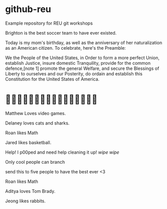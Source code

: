 # github-reu
Example repository for REU git workshops

Brighton is the best soccer team to have ever existed. 

Today is my mom's birthday, as well as the anniversary of her naturalization as an American citizen. To celebrate, here's the Preamble: 

We the People of the United States, in Order to form a more perfect Union, establish Justice, insure domestic Tranquility, provide for the common defence,[note 1] promote the general Welfare, and secure the Blessings of Liberty to ourselves and our Posterity, do ordain and establish this Constitution for the United States of America.

🦅🦅🦅🦅🦅🦅🦅🦅🦅🦅🦅🦅🦅🦅🦅🦅
=======
Matthew Loves video games.


Delaney loves cats and sharks.

Roan likes Math

Jared likes basketball.

Help! I p00ped and need help cleaning it up! *wipe* *wipe*

Only cool people can branch

send this to five people to have the best ever <3

Roan likes Math

Aditya loves Tom Brady.

Jeong likes rabbits. 
